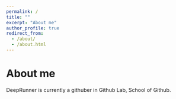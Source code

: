 ```yaml
---
permalink: /
title: ""
excerpt: "About me"
author_profile: true
redirect_from: 
  - /about/
  - /about.html
---
```


About me
======
DeepRunner is currently a githuber in Github Lab, School of Github.
